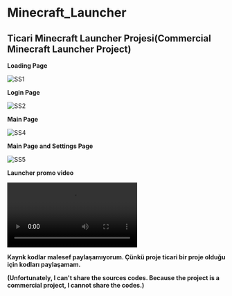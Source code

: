 # Minecraft_Launcher
## Ticari Minecraft Launcher Projesi(Commercial Minecraft Launcher Project)

**Loading Page**
  
![SS1](https://user-images.githubusercontent.com/98962680/186182712-811a7a6c-6820-4577-830d-dd77ed4f5797.PNG)

**Login Page**
  
![SS2](https://user-images.githubusercontent.com/98962680/186182913-d756a237-2e71-4ea0-bf1e-b79e17e132d1.PNG)

**Main Page**
  
![SS4](https://user-images.githubusercontent.com/98962680/186182981-e7de237e-b856-4b63-8480-60240e428588.PNG)

**Main Page and Settings Page**
  
![SS5](https://user-images.githubusercontent.com/98962680/186183050-7e4744a5-b92c-4df1-8d39-62835d49cf90.PNG)

**Launcher promo video**

![SS6](https://user-images.githubusercontent.com/98962680/186185528-8d13d559-072e-4a3f-9291-0f0608ef1643.mp4)

  
  
**Kaynk kodlar malesef paylaşamıyorum. Çünkü proje ticari bir proje olduğu için kodları paylaşamam.**
  
**(Unfortunately, I can't share the sources codes. Because the project is a commercial project, I cannot share the codes.)**
  
